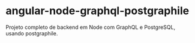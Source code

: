 # angular-node-graphql-postgraphile
Projeto completo de backend em Node com GraphQL e PostgreSQL, usando postgraphile.
